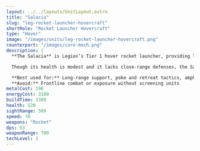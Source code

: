 ```yaml
---
layout: ../../layouts/UnitLayout.astro
title: "Salacia"
slug: "leg-rocket-launcher-hovercraft"
shortRole: "Rocket Launcher Hovercraft"
type: "Hover"
image: "/images/units/leg-rocket-launcher-hovercraft.png"
counterpart: "/images/core-mech.png"
description: |
  **The Salacia** is Legion’s Tier 1 hover rocket launcher, providing long-range fire support from behind the front lines. Its guided rockets allow it to soften up enemy positions, punish exposed units, and harass static defenses — all while keeping a safe distance.

  Though its health is modest and it lacks close-range defenses, the Salacia excels when positioned behind tanks, bots, or terrain cover. Its hover mobility enables it to reposition across water and land, making it ideal for island harassment and flanking from unexpected angles.

  **Best used for:** Long-range support, poke and retreat tactics, amphibious harassment  
  **Avoid:** Frontline combat or exposure without screening units
metalCost: 190
energyCost: 3100
buildTime: 3300
health: 520
sightRange: 509
speed: 70
weapons: "Rocket"
dps: 53
weaponRange: 700 
techLevel: 1
---
```

